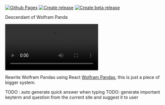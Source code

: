 [![Github Pages](https://github.com/nhannht/wisdoom/actions/workflows/github_pages.yml/badge.svg)](https://github.com/nhannht/wisdoom/actions/workflows/github_pages.yml)
[![Create release](https://github.com/nhannht/wisdoom/actions/workflows/release.yml/badge.svg)](https://github.com/nhannht/wisdoom/actions/workflows/release.yml)
[![Create beta release](https://github.com/nhannht/wisdoom/actions/workflows/release-beta.yml/badge.svg)](https://github.com/nhannht/wisdoom/actions/workflows/release-beta.yml)


Descendant of Wolfram Panda

<video controls>
<source src="https://user-images.githubusercontent.com/69144096/211085462-81b60003-da61-4f71-a1d4-821f93afb858.mp4" 
type=video/mp4>
</video>

Rewrite Wolfram Pandas using React [Wolfram Pandas](https://github.com/nhannht/wolfram-panda), this is just a piece of
bigger system.

TODO : auto generate quick answer when typing
TODO: generate important keyterm and question from the current site and suggest it to user
